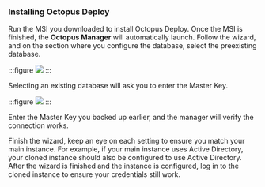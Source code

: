### Installing Octopus Deploy

Run the MSI you downloaded to install Octopus Deploy.  Once the MSI is finished, the **Octopus Manager** will automatically launch.  Follow the wizard, and on the section where you configure the database, select the preexisting database.

:::figure
![](/docs/shared-content/upgrade/images/select-existing-database.png)
:::

Selecting an existing database will ask you to enter the Master Key.

:::figure
![](/docs/shared-content/upgrade/images/enter-master-key.png)
:::

Enter the Master Key you backed up earlier, and the manager will verify the connection works.  

Finish the wizard, keep an eye on each setting to ensure you match your main instance.  For example, if your main instance uses Active Directory, your cloned instance should also be configured to use Active Directory.  After the wizard is finished and the instance is configured, log in to the cloned instance to ensure your credentials still work.